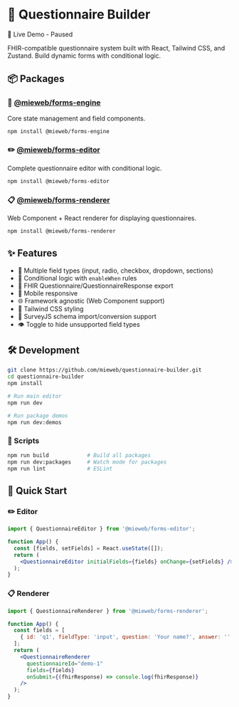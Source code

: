 # 📝 Questionnaire Builder

🔗 Live Demo - Paused

FHIR-compatible questionnaire system built with React, Tailwind CSS, and Zustand. Build dynamic forms with conditional logic.

## 📦 Packages

### 🔧 [@mieweb/forms-engine](./packages/forms-engine)
Core state management and field components.
```bash
npm install @mieweb/forms-engine
```

### ✏️ [@mieweb/forms-editor](./packages/forms-editor)
Complete questionnaire editor with conditional logic.
```bash
npm install @mieweb/forms-editor
```

### 📋 [@mieweb/forms-renderer](./packages/forms-renderer)
Web Component + React renderer for displaying questionnaires.
```bash
npm install @mieweb/forms-renderer
```

## ✨ Features

- 🔧 Multiple field types (input, radio, checkbox, dropdown, sections)
- 🔀 Conditional logic with `enableWhen` rules
- 🏥 FHIR Questionnaire/QuestionnaireResponse export
- 📱 Mobile responsive
- 🌐 Framework agnostic (Web Component support)
- 🎨 Tailwind CSS styling
- 🔌 SurveyJS schema import/conversion support
- 👁️ Toggle to hide unsupported field types

## 🛠️ Development

```bash
git clone https://github.com/mieweb/questionnaire-builder.git
cd questionnaire-builder
npm install

# Run main editor
npm run dev

# Run package demos
npm run dev:demos
```

### 🔧 Scripts

```bash
npm run build            # Build all packages
npm run dev:packages     # Watch mode for packages
npm run lint             # ESLint
```

## 🚀 Quick Start

### ✏️ Editor
```jsx
import { QuestionnaireEditor } from '@mieweb/forms-editor';

function App() {
  const [fields, setFields] = React.useState([]);
  return (
    <QuestionnaireEditor initialFields={fields} onChange={setFields} />
  );
}
```

### 📋 Renderer
```jsx
import { QuestionnaireRenderer } from '@mieweb/forms-renderer';

function App() {
  const fields = [
    { id: 'q1', fieldType: 'input', question: 'Your name?', answer: '' }
  ];
  return (
    <QuestionnaireRenderer
      questionnaireId="demo-1"
      fields={fields}
      onSubmit={(fhirResponse) => console.log(fhirResponse)}
    />
  );
}
```